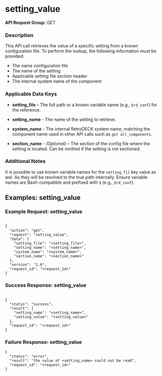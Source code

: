 # setting_value

**API Request Group:** GET

### Description

This API call retrieves the value of a specific setting from a known configuration file. To perform the lookup, the following information must be provided:

- The name configuration file
- The name of the setting
- Applicable setting file section header 
- The internal system name of the component

### Applicable Data Keys

- **setting_file** – The full path or a known variable name (e.g., `$rd_conf`) for the reference.

- **setting_name** - The name of the setting to retrieve.

- **system_name** - The internal RetroDECK system name, matching the component name used in other API calls such as `get all_components`.

- **section_name** - *(Optional)* – The section of the config file where the setting is located. Can be omitted if the setting is not sectioned.

### Additional Notes

It is possible to use known variable names for the `setting_fil` key value as wel. As they will be resolved to the true path internally. Ensure variable names are Bash-compatible and prefixed with `$` (e.g., `$rd_conf`).


## Examples: setting_value

### Example Request: setting_value


```

{
  "action": "get",
  "request": "setting_value",
  "data": {
    "setting_file": "<setting_file>",
    "setting_name": "<setting_name>",
    "system_name": "<system_name>",
    "section_name": "<section_name>"
  },
  "version": "1.0",
  "request_id": "<request_id>"
}

```

### Success Response: setting_value

```

{
  "status": "success",
  "result": {
    "setting_name": "<setting_name>",
    "setting_value": "<setting_value>"
  },
  "request_id": "<request_id>"
}

```


### Failure Response: setting_value

```
{
  "status": "error",
  "result": "the value of <setting_name> could not be read",
  "request_id": "<request_id>"
}

```
